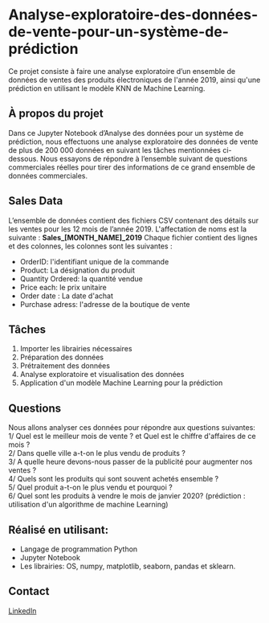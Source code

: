 # Analyse-exploratoire-des-données-de-vente-pour-un-système-de-prédiction
Ce projet consiste à faire une analyse exploratoire d’un ensemble de données de ventes des produits électroniques de l'année 2019, ainsi qu'une prédiction en utilisant le modèle KNN de Machine Learning.
## À propos du projet
Dans ce Jupyter Notebook d’Analyse des données pour un système de prédiction, nous effectuons une analyse exploratoire des données de vente de plus de 200 000 données en suivant les tâches mentionnées ci-dessous. Nous essayons de répondre à l’ensemble suivant de questions commerciales réelles pour tirer des informations de ce grand ensemble de données commerciales.
## Sales Data
L’ensemble de données contient des fichiers CSV contenant des détails sur les ventes pour les 12 mois de l’année 2019. L'affectation de noms est la suivante : **Sales_[MONTH_NAME]_2019**
Chaque fichier contient des lignes et des colonnes, les colonnes sont les suivantes :
- OrderID: l'identifiant unique de la commande
- Product: La désignation du produit
- Quantity Ordered: la quantité vendue
- Price each: le prix unitaire
- Order date : La date d'achat
- Purchase adress: l'adresse de la boutique de vente
## Tâches 
1. Importer les librairies nécessaires
2. Préparation des données
3. Prétraitement des données
4. Analyse exploratoire et visualisation des données
5. Application d'un modèle Machine Learning pour la prédiction
## Questions
Nous allons analyser ces données pour répondre aux questions suivantes:  
1/ Quel est le meilleur mois de vente ? et Quel est le chiffre d'affaires de ce mois ?  
2/ Dans quelle ville a-t-on le plus vendu de produits ?  
3/ A quelle heure devons-nous passer de la publicité pour augmenter nos ventes ?  
4/ Quels sont les produits qui sont souvent achetés ensemble ?  
5/ Quel produit a-t-on le plus vendu et pourquoi ?  
6/ Quel sont les produits à vendre le mois de janvier 2020? (prédiction : utilisation d'un algorithme de 
machine Learning)   
## Réalisé en utilisant:
- Langage de programmation Python 
- Jupyter Notebook 
- Les librairies: OS, numpy, matplotlib, seaborn, pandas et sklearn.
## Contact
[LinkedIn](https://www.linkedin.com/in/djamila-ouaret-6071531a2/)
